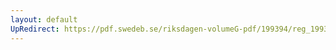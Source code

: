 ```yaml
---
layout: default
UpRedirect: https://pdf.swedeb.se/riksdagen-volumeG-pdf/199394/reg_199394/reg_199394_0202.pdf
---
```

